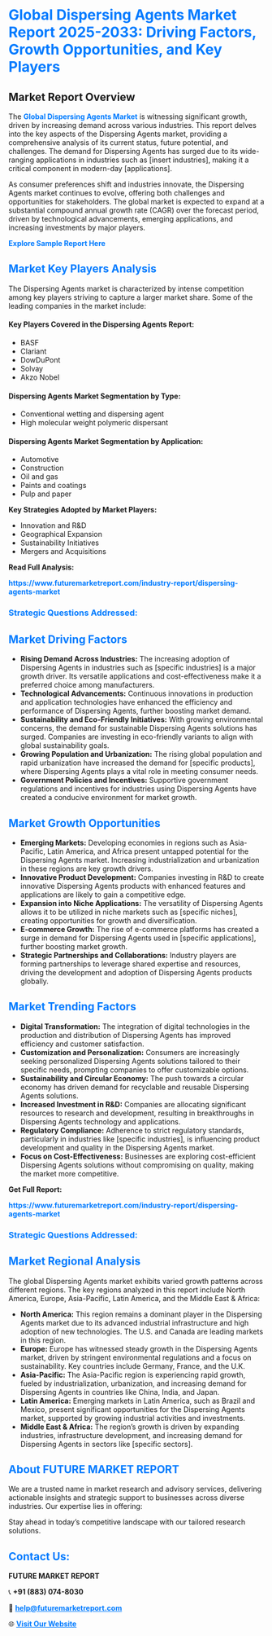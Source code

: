 <h1 style="color: #007BFF;">Global Dispersing Agents Market Report 2025-2033: Driving Factors, Growth Opportunities, and Key Players</h1>

<section id="overview">
<h2>Market Report Overview</h2>
<p>The <a href="https://www.futuremarketreport.com/industry-report/dispersing-agents-market" style="color: #007BFF; text-decoration: none;"><strong>Global Dispersing Agents Market</strong></a> is witnessing significant growth, driven by increasing demand across various industries. This report delves into the key aspects of the Dispersing Agents market, providing a comprehensive analysis of its current status, future potential, and challenges. The demand for Dispersing Agents has surged due to its wide-ranging applications in industries such as [insert industries], making it a critical component in modern-day [applications].</p>
<p>As consumer preferences shift and industries innovate, the Dispersing Agents market continues to evolve, offering both challenges and opportunities for stakeholders. The global market is expected to expand at a substantial compound annual growth rate (CAGR) over the forecast period, driven by technological advancements, emerging applications, and increasing investments by major players.</p>
</section>

<section id="overview">
<p><a href="https://www.futuremarketreport.com/request-sample/reportId=56789" style="color: #007BFF; text-decoration: none;"><strong>Explore Sample Report Here</strong></a></p>
</section>

<section id="key-players">
<h2 style="color: #007BFF;">Market Key Players Analysis</h2>
<p>The Dispersing Agents market is characterized by intense competition among key players striving to capture a larger market share. Some of the leading companies in the market include:</p>
<h4>Key Players Covered in the Dispersing Agents Report:</h4>
<ul><li>BASF</li><li>Clariant</li><li>DowDuPont</li><li>Solvay</li><li>Akzo Nobel</li></ul>
<h4>Dispersing Agents Market Segmentation by Type:</h4>
<ul><li>Conventional wetting and dispersing agent</li><li>High molecular weight polymeric dispersant</li></ul>

<h4>Dispersing Agents Market Segmentation by Application:</h4>
<ul><li>Automotive</li><li>Construction</li><li>Oil and gas</li><li>Paints and coatings</li><li>Pulp and paper</li></ul>
<p><strong>Key Strategies Adopted by Market Players:</strong></p>
<ul>
<li>Innovation and R&D</li>
<li>Geographical Expansion</li>
<li>Sustainability Initiatives</li>
<li>Mergers and Acquisitions</li>
</ul>
</section>

<section>
<p><strong>Read Full Analysis: </strong></p><a href="https://www.futuremarketreport.com/industry-report/dispersing-agents-market" style="color: #007BFF; text-decoration: none;"><strong>https://www.futuremarketreport.com/industry-report/dispersing-agents-market</strong></a>
<h3 style="color: #007BFF;">Strategic Questions Addressed:</h3>
</section>

<section id="driving-factors">
<h2 style="color: #007BFF;">Market Driving Factors</h2>
<ul>
<li><strong>Rising Demand Across Industries:</strong> The increasing adoption of Dispersing Agents in industries such as [specific industries] is a major growth driver. Its versatile applications and cost-effectiveness make it a preferred choice among manufacturers.</li>
<li><strong>Technological Advancements:</strong> Continuous innovations in production and application technologies have enhanced the efficiency and performance of Dispersing Agents, further boosting market demand.</li>
<li><strong>Sustainability and Eco-Friendly Initiatives:</strong> With growing environmental concerns, the demand for sustainable Dispersing Agents solutions has surged. Companies are investing in eco-friendly variants to align with global sustainability goals.</li>
<li><strong>Growing Population and Urbanization:</strong> The rising global population and rapid urbanization have increased the demand for [specific products], where Dispersing Agents plays a vital role in meeting consumer needs.</li>
<li><strong>Government Policies and Incentives:</strong> Supportive government regulations and incentives for industries using Dispersing Agents have created a conducive environment for market growth.</li>
</ul>
</section>

<section id="growth-opportunities">
<h2 style="color: #007BFF;">Market Growth Opportunities</h2>
<ul>
<li><strong>Emerging Markets:</strong> Developing economies in regions such as Asia-Pacific, Latin America, and Africa present untapped potential for the Dispersing Agents market. Increasing industrialization and urbanization in these regions are key growth drivers.</li>
<li><strong>Innovative Product Development:</strong> Companies investing in R&D to create innovative Dispersing Agents products with enhanced features and applications are likely to gain a competitive edge.</li>
<li><strong>Expansion into Niche Applications:</strong> The versatility of Dispersing Agents allows it to be utilized in niche markets such as [specific niches], creating opportunities for growth and diversification.</li>
<li><strong>E-commerce Growth:</strong> The rise of e-commerce platforms has created a surge in demand for Dispersing Agents used in [specific applications], further boosting market growth.</li>
<li><strong>Strategic Partnerships and Collaborations:</strong> Industry players are forming partnerships to leverage shared expertise and resources, driving the development and adoption of Dispersing Agents products globally.</li>
</ul>
</section>

<section id="trending-factors">
<h2 style="color: #007BFF;">Market Trending Factors</h2>
<ul>
<li><strong>Digital Transformation:</strong> The integration of digital technologies in the production and distribution of Dispersing Agents has improved efficiency and customer satisfaction.</li>
<li><strong>Customization and Personalization:</strong> Consumers are increasingly seeking personalized Dispersing Agents solutions tailored to their specific needs, prompting companies to offer customizable options.</li>
<li><strong>Sustainability and Circular Economy:</strong> The push towards a circular economy has driven demand for recyclable and reusable Dispersing Agents solutions.</li>
<li><strong>Increased Investment in R&D:</strong> Companies are allocating significant resources to research and development, resulting in breakthroughs in Dispersing Agents technology and applications.</li>
<li><strong>Regulatory Compliance:</strong> Adherence to strict regulatory standards, particularly in industries like [specific industries], is influencing product development and quality in the Dispersing Agents market.</li>
<li><strong>Focus on Cost-Effectiveness:</strong> Businesses are exploring cost-efficient Dispersing Agents solutions without compromising on quality, making the market more competitive.</li>
</ul>
</section>

<section>
<p><strong>Get Full Report: </strong></p><a href="https://www.futuremarketreport.com/industry-report/dispersing-agents-market" style="color: #007BFF; text-decoration: none;"><strong>https://www.futuremarketreport.com/industry-report/dispersing-agents-market</strong></a>
<h3 style="color: #007BFF;">Strategic Questions Addressed:</h3>
</section>


<section id="regional-analysis">
<h2 style="color: #007BFF;">Market Regional Analysis</h2>
<p>The global Dispersing Agents market exhibits varied growth patterns across different regions. The key regions analyzed in this report include North America, Europe, Asia-Pacific, Latin America, and the Middle East & Africa:</p>
<ul>
<li><strong>North America:</strong> This region remains a dominant player in the Dispersing Agents market due to its advanced industrial infrastructure and high adoption of new technologies. The U.S. and Canada are leading markets in this region.</li>
<li><strong>Europe:</strong> Europe has witnessed steady growth in the Dispersing Agents market, driven by stringent environmental regulations and a focus on sustainability. Key countries include Germany, France, and the U.K.</li>
<li><strong>Asia-Pacific:</strong> The Asia-Pacific region is experiencing rapid growth, fueled by industrialization, urbanization, and increasing demand for Dispersing Agents in countries like China, India, and Japan.</li>
<li><strong>Latin America:</strong> Emerging markets in Latin America, such as Brazil and Mexico, present significant opportunities for the Dispersing Agents market, supported by growing industrial activities and investments.</li>
<li><strong>Middle East & Africa:</strong> The region’s growth is driven by expanding industries, infrastructure development, and increasing demand for Dispersing Agents in sectors like [specific sectors].</li>
</ul>
</section>

<footer>
<h2 style="color: #007BFF;">About FUTURE MARKET REPORT</h2>
<p>We are a trusted name in market research and advisory services, delivering actionable insights and strategic support to businesses across diverse industries. Our expertise lies in offering:</p>

<p>Stay ahead in today’s competitive landscape with our tailored research solutions.</p>

<h2 style="color: #007BFF;">Contact Us:</h2>
<p><strong>FUTURE MARKET REPORT</strong></p>
<p>📞 <strong>+91 (883) 074-8030</strong></p>
<p>📧 <strong><a href="mailto:help@futuremarketreport.com" style="color: #007BFF;">help@futuremarketreport.com</a></strong></p>
<p>🌐 <strong><a href="https://www.futuremarketreport.com/" style="color: #007BFF;">Visit Our Website</a></strong></p>
</footer>